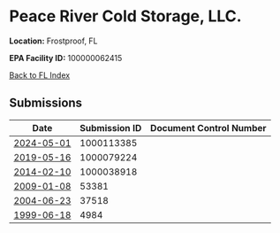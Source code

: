 # Peace River Cold Storage, LLC.

**Location:** Frostproof, FL

**EPA Facility ID:** 100000062415

[Back to FL Index](../../index.md)

## Submissions

| Date | Submission ID | Document Control Number |
|------|--------------|-------------------------|
| [2024-05-01](submissions/1000113385.md) | 1000113385 |  |
| [2019-05-16](submissions/1000079224.md) | 1000079224 |  |
| [2014-02-10](submissions/1000038918.md) | 1000038918 |  |
| [2009-01-08](submissions/53381.md) | 53381 |  |
| [2004-06-23](submissions/37518.md) | 37518 |  |
| [1999-06-18](submissions/4984.md) | 4984 |  |
